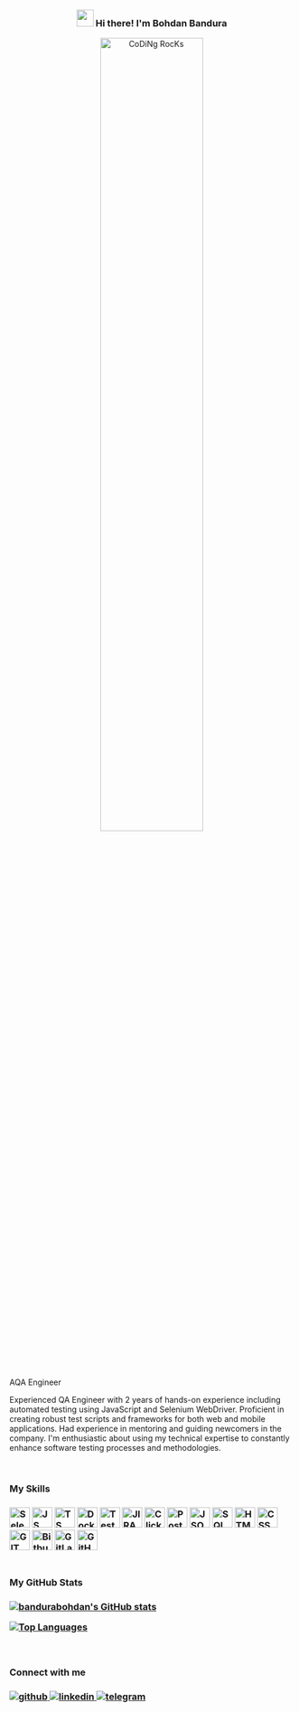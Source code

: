 <!-- Heading -->
<h3 align="center"><img src = "https://raw.githubusercontent.com/MartinHeinz/MartinHeinz/master/wave.gif" width = 30px> Hi there! I'm Bohdan Bandura</h3>

<div align="center"><img src="https://github.com/SP-XD/SP-XD/blob/main/images/dev-working_rounded.gif?raw=true" href="https://github.com/sp-xd" alt="CoDiNg RocKs"  width="60%"/></div>
  
<br/>

AQA Engineer

Experienced QA Engineer with 2 years of hands-on experience including automated testing using JavaScript and Selenium WebDriver. Proficient in creating robust test scripts and frameworks for both web and mobile applications. Had experience in mentoring and guiding newcomers in the company. I'm enthusiastic about using my technical expertise to constantly enhance software testing processes and methodologies.

<br/>  

<h3>My Skills<h3/>
<div>
  <img src="https://img.icons8.com/?size=100&id=ZIQW0IkyKdZV&format=png&color=000000" width="36" height="36" alt="Selenium Webdriver"/>
  <img src="https://img.icons8.com/?size=100&id=108784&format=png&color=000000" width="36" height="36" alt="JS"/>
  <img src="https://img.icons8.com/?size=100&id=uJM6fQYqDaZK&format=png&color=000000" width="36" height="36" alt="TS"/>
  <img src="https://img.icons8.com/?size=100&id=zFAYIdFZlGxP&format=png&color=000000" width="36" height="36" alt="Docker"/>
  <img src="https://img.icons8.com/?size=100&id=rWQ6Qj4WSwBn&format=png&color=000000" width="36" height="36" alt="TestRail"/>
  <img src="https://img.icons8.com/?size=100&id=oROcPah5ues6&format=png&color=000000" width="36" height="36" alt="JIRA"/>
  <img src="https://img.icons8.com/?size=100&id=fKkr9tyfzD06&format=png&color=000000" width="36" height="36" alt="ClickUp"/>
  <img src="https://img.icons8.com/?size=100&id=QEQQKirln6Tf&format=png&color=000000" width="36" height="36" alt="Postman"/>
  <img src="https://img.icons8.com/?size=100&id=111953&format=png&color=000000" width="36" height="36" alt="JSON"/>
  <img src="https://img.icons8.com/?size=100&id=10429&format=png&color=000000" width="36" height="36" alt="SQL"/>
  <img src="https://img.icons8.com/?size=100&id=D2Hi2VkJSi33&format=png&color=000000" width="36" height="36" alt="HTML"/>
  <img src="https://img.icons8.com/?size=100&id=YjeKwnSQIBUq&format=png&color=000000" width="36" height="36" alt="CSS"/>
  <img src="https://img.icons8.com/?size=100&id=20906&format=png&color=000000" width="36" height="36" alt="GIT"/>
  <img src="https://img.icons8.com/?size=100&id=iZTo5EQZtLKm&format=png&color=000000" width="36" height="36" alt="Bitbucket"/>
  <img src="https://img.icons8.com/?size=100&id=34886&format=png&color=000000" width="36" height="36" alt="GitLab"/>
  <img src="https://img.icons8.com/?size=100&id=CexFs1lac6J7&format=png&color=000000" width="36" height="36" alt="GitHub"/>
</div>

<br/>  

<h3>My GitHub Stats<h3/>
  
<a href="http://www.github.com/bandurabohdan"><img src="https://github-readme-stats.vercel.app/api?username=bandurabohdan&show_icons=true&hide=&count_private=true&title_color=0891b2&text_color=ffffff&icon_color=0891b2&bg_color=1c1917&hide_border=true&show_icons=true" alt="bandurabohdan's GitHub stats" /></a>

<a href="https://github.com/bandurabohdan" align="left"><img src="https://github-readme-stats.vercel.app/api/top-langs/?username=bandurabohdan&langs_count=10&title_color=0891b2&text_color=ffffff&icon_color=0891b2&bg_color=1c1917&hide_border=true&locale=en&custom_title=Top%20%Languages" alt="Top Languages" /></a>

<br/>  

<h3>Connect with me  <h3/>
  
<div>
<a href="https://github.com/bandurabohdan" target="_blank">
  <img src=https://img.shields.io/badge/github-%2324292e.svg?&style=for-the-badge&logo=github&logoColor=white alt=github style="margin-bottom: 5px;" />
</a>
<a href="https://www.linkedin.com/in/bodyabandura/" target="_blank">
  <img src=https://img.shields.io/badge/linkedin-%231E77B5.svg?&style=for-the-badge&logo=linkedin&logoColor=white alt=linkedin style="margin-bottom: 5px;" />
</a>
<a href="https://t.me/bodyabandura" target="_blank">
  <img src=https://img.shields.io/badge/telegram-%2324292e.svg?&style=for-the-badge&logo=telegram&logoColor=white alt=telegram style="margin-bottom: 5px;"/>
</a>
</div>  
